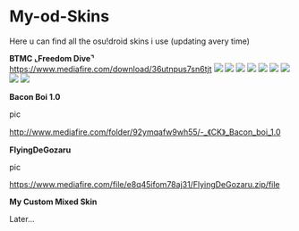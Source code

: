 # My-od-Skins
Here u can find all the osu!droid skins i use (updating avery time)

**BTMC ⌞Freedom Dive⌝**
https://www.mediafire.com/download/36utnpus7sn6tjt
![](https://cdn.discordapp.com/attachments/670681343046320128/832538698813145118/Screenshot_20210416_163650.png)
![](https://cdn.discordapp.com/attachments/670681343046320128/832538699056283698/Screenshot_20210416_163702.png)
![](https://cdn.discordapp.com/attachments/670681343046320128/832538699488165888/Screenshot_20210416_163716.png)
![](https://cdn.discordapp.com/attachments/670681343046320128/832538699870765056/Screenshot_20210416_163731.png)
![](https://cdn.discordapp.com/attachments/670681343046320128/832538700063047720/Screenshot_20210416_163747.png)
![](https://cdn.discordapp.com/attachments/670681343046320128/832538700264767488/Screenshot_20210416_163810.png)
![](https://cdn.discordapp.com/attachments/670681343046320128/832538700440141834/Screenshot_20210416_163824.png)
![](https://cdn.discordapp.com/attachments/670681343046320128/832538700650774598/Screenshot_20210416_163840.png)
![](https://cdn.discordapp.com/attachments/670681343046320128/832538700868485120/Screenshot_20210416_163905.png)


**Bacon Boi 1.0**

pic

http://www.mediafire.com/folder/92ymqafw9wh55/-_《CK》_Bacon_boi_1.0


**FlyingDeGozaru**

pic

https://www.mediafire.com/file/e8q45ifom78aj31/FlyingDeGozaru.zip/file


**My Custom Mixed Skin**

Later...
